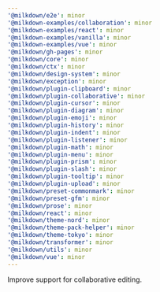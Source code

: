 ```yaml
---
'@milkdown/e2e': minor
'@milkdown-examples/collaboration': minor
'@milkdown-examples/react': minor
'@milkdown-examples/vanilla': minor
'@milkdown-examples/vue': minor
'@milkdown/gh-pages': minor
'@milkdown/core': minor
'@milkdown/ctx': minor
'@milkdown/design-system': minor
'@milkdown/exception': minor
'@milkdown/plugin-clipboard': minor
'@milkdown/plugin-collaborative': minor
'@milkdown/plugin-cursor': minor
'@milkdown/plugin-diagram': minor
'@milkdown/plugin-emoji': minor
'@milkdown/plugin-history': minor
'@milkdown/plugin-indent': minor
'@milkdown/plugin-listener': minor
'@milkdown/plugin-math': minor
'@milkdown/plugin-menu': minor
'@milkdown/plugin-prism': minor
'@milkdown/plugin-slash': minor
'@milkdown/plugin-tooltip': minor
'@milkdown/plugin-upload': minor
'@milkdown/preset-commonmark': minor
'@milkdown/preset-gfm': minor
'@milkdown/prose': minor
'@milkdown/react': minor
'@milkdown/theme-nord': minor
'@milkdown/theme-pack-helper': minor
'@milkdown/theme-tokyo': minor
'@milkdown/transformer': minor
'@milkdown/utils': minor
'@milkdown/vue': minor
---
```


Improve support for collaborative editing.
